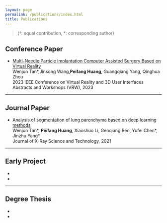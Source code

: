 ```yaml
---
layout: page
permalink: /publications/index.html
title: Publications
---
```


> (†: equal contribution, *: corresponding author)


## Conference Paper
- [Multi-Needle Particle Implantation Computer Assisted Surgery Based on Virtual Reality](https://ieeexplore.ieee.org/document/10108805)<br>Wenjun Tan*,Jinsong Wang,**Peifang Huang**, Guangqiang Yang, Qinghua Zhou <br> 2023 IEEE Conference on Virtual Reality and 3D User Interfaces Abstracts and Workshops (VRW), 2023<br>
---


## Journal Paper
- [Analysis of segmentation of lung parenchyma based on deep learning methods](https://doi.org/10.3233/XST-210956)<br>Wenjun Tan*, **Peifang Huang**, Xiaoshuo Li, Genqiang Ren, Yufei Chen*, Jinzhu Yang* <br> Journal of X-Ray Science and Technology, 2021 <br>
---


## Early Project
- <br>
- 




---

## Degree Thesis
- <br>
- 

<br>

<br>